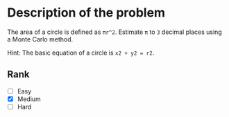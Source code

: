 # Description of the problem

The area of a circle is defined as `πr^2`. 
Estimate `π` to `3` decimal places using a Monte Carlo method.

Hint: The basic equation of a circle is `x2 + y2 = r2`.

## Rank 

- [ ] Easy
- [x] Medium
- [ ] Hard